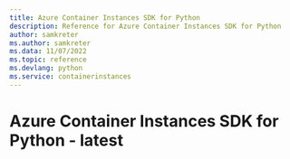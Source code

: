 ```yaml
---
title: Azure Container Instances SDK for Python
description: Reference for Azure Container Instances SDK for Python
author: samkreter
ms.author: samkreter
ms.data: 11/07/2022
ms.topic: reference
ms.devlang: python
ms.service: containerinstances
---
```

# Azure Container Instances SDK for Python - latest

